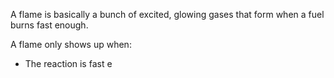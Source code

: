 A flame is basically a bunch of excited, glowing gases that form when a fuel burns fast enough.

A flame only shows up when:

 - The reaction is fast e